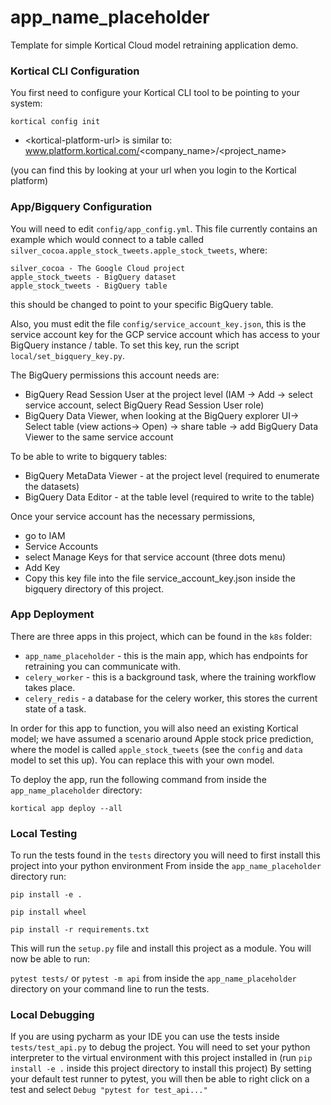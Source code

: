 # app_name_placeholder
Template for simple Kortical Cloud model retraining application demo.


### Kortical CLI Configuration
You first need to configure your Kortical CLI tool to be pointing to your system:

`kortical config init`

- \<kortical-platform-url\> is similar to: www.platform.kortical.com/<company_name>/<project_name>
  
(you can find this by looking at your url when you login to the Kortical platform)

### App/Bigquery Configuration

You will need to edit `config/app_config.yml`. This file 
currently contains an example which would connect to a table called `silver_cocoa.apple_stock_tweets.apple_stock_tweets`, where:

    silver_cocoa - The Google Cloud project
    apple_stock_tweets - BigQuery dataset
    apple_stock_tweets - BigQuery table

this should be changed to point to your specific BigQuery table.

Also, you must edit the file `config/service_account_key.json`, this is the service account key for the GCP service account which has access to your BigQuery instance / table. To set this key, run the script `local/set_bigquery_key.py`.

The BigQuery permissions this account needs are:

- BigQuery Read Session User at the project level (IAM -> Add -> select service account, select BigQuery Read Session User role)
- BigQuery Data Viewer, when looking at the BigQuery explorer UI-> Select table (view actions-> Open) -> share table -> add BigQuery Data Viewer to the same service account

To be able to write to bigquery tables:
- BigQuery MetaData Viewer - at the project level (required to enumerate the datasets)
- BigQuery Data Editor - at the table level (required to write to the table)

Once your service account has the necessary permissions,

 - go to IAM
 - Service Accounts
 - select Manage Keys for that service account (three dots menu)
 - Add Key
 - Copy this key file into the file service_account_key.json inside the bigquery directory of this project.


### App Deployment

There are three apps in this project, which can be found in the `k8s` folder:

* `app_name_placeholder` - this is the main app, which has endpoints for retraining you can communicate with.
* `celery_worker` - this is a background task, where the training workflow takes place.
* `celery_redis` - a database for the celery worker, this stores the current state of a task.

In order for this app to function, you will also need an existing Kortical model; we have assumed a scenario around Apple stock price prediction, where the model is called `apple_stock_tweets` (see the `config` and `data` model to set this up). You can replace this with your own model.

To deploy the app, run the following command from inside the `app_name_placeholder` directory:

`kortical app deploy --all`


### Local Testing

To run the tests found in the `tests` directory you will need to first install this project into your python environment
From inside the `app_name_placeholder` directory run:

`pip install -e .`

`pip install wheel`

`pip install -r requirements.txt`

This will run the `setup.py` file and install this project as a module. You will now be able to run:

`pytest tests/` or `pytest -m api` from inside the `app_name_placeholder` directory on your command line to run the tests.

### Local Debugging

If you are using pycharm as your IDE you can use the tests inside `tests/test_api.py` to debug the project.
You will need to set your python interpreter to the virtual environment with this project installed in (run `pip install -e .` inside this project directory to install this project)
By setting your default test runner to pytest, you will then be able to right click on a test and select `Debug "pytest for test_api..."`
